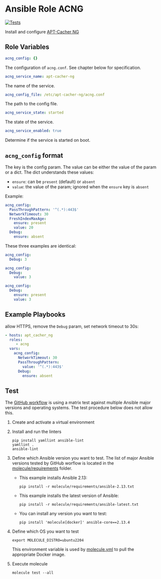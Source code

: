 # Ansible Role ACNG
[![Tests](https://github.com/samk/ansible-role-acng/workflows/Test/badge.svg)](https://github.com/samk/ansible-role-acng/actions)

Install and configure [APT-Cacher NG](https://www.unix-ag.uni-kl.de/~bloch/acng/)

## Role Variables

```yaml
acng_config: {}
```
The configuration of `acng.conf`.
See chapter below for specification.

```yaml
acng_service_name: apt-cacher-ng
```
The name of the service.

```yaml
acng_config_file: /etc/apt-cacher-ng/acng.conf
```
The path to the config file.

```yaml
acng_service_state: started
```
The state of the service.

```yaml
acng_service_enabled: true
```
Determine if the service is started on boot.

## `acng_config` format

The key is the config param.
The value can be either the value of the param or a dict.
The dict understands these values:

* `ensure`: can be `present` (default)  or `absent`
* `value`: the value of the param; ignored when the `ensure` key is `absent`

Example:
```yaml
acng_config:
  PassThroughPattern: '^(.*):443$'
  NetworkTimeout: 30
  FreshIndexMaxAge:
    ensure: present
    value: 20
  Debug:
    ensure: absent
```

These three examples are identical:
```yaml
acng_config:
  Debug: 3
```
```yaml
acng_config:
  Debug:
    value: 3
```
```yaml
acng_config:
  Debug:
    ensure: present
    value: 3
```

## Example Playbooks

allow HTTPS, remove the `Debug` param, set network timeout to 30s:

```yaml
- hosts: apt_cacher_ng
  roles:
     - acng
  vars:
    acng_config:
      NetworkTimeout: 30
      PassThroughPattern:
        value: '^(.*):443$'
      Debug:
        ensure: absent
```

## Test

The [GitHub workflow](.github/workflows/ansible.yml) is using a matrix test against multiple
Ansible major versions and operating systems.
The test procedure below does not allow this.

1. Create and activate a virtual environment

1. Install and run the linters
   ```shell
   pip install yamllint ansible-lint
   yamllint .
   ansible-lint
   ```

1. Define which Ansible version you want to test.
   The list of major Ansible versions tested by GitHub worflow is located in the
   [molecule/requirements](molecule/requirements) folder.
   * This example installs Ansible 2.13:

        ```shell
        pip install -r molecule/requirements/ansible-2.13.txt
        ```

   * This example installs the latest version of Ansible:

        ```shell
        pip install -r molecule/requirements/ansible-latest.txt
        ```

   * You can install any version you want to test:

        ```shell
        pip install 'molecule[docker]' ansible-core==2.13.4
        ```

1. Define which OS you want to test

    ```shell
    export MOLECULE_DISTRO=ubuntu2204
    ```

   This environment variable is used by [molecule.yml](molecule/default/molecule.yml) to pull the
   appropriate Docker image.

1. Execute molecule

    ```shell
    molecule test --all
    ```
